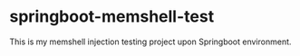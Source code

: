 # springboot-memshell-test

This is my memshell injection testing project upon Springboot environment.
